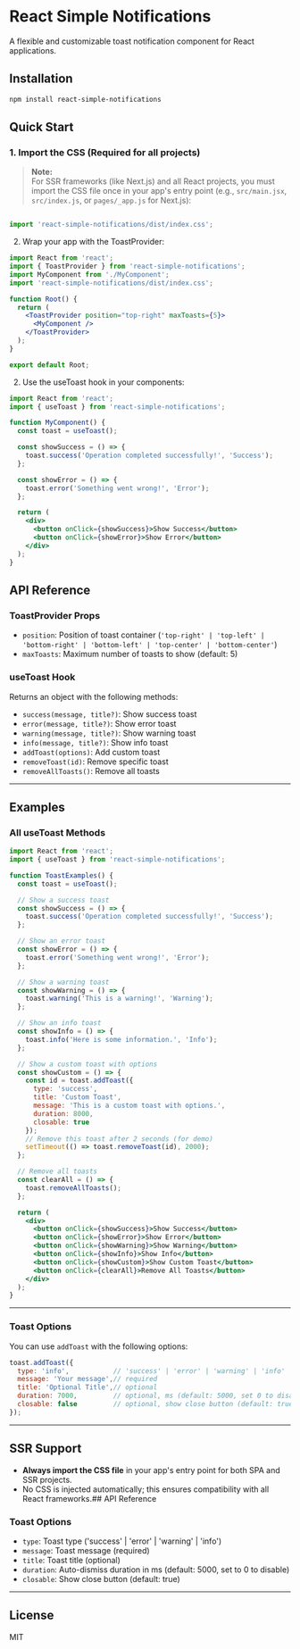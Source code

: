 # React Simple Notifications

A flexible and customizable toast notification component for React applications.

## Installation

```bash
npm install react-simple-notifications
```

## Quick Start

### 1. Import the CSS (Required for all projects)

> **Note:**  
> For SSR frameworks (like Next.js) and all React projects, you must import the CSS file once in your app's entry point (e.g., `src/main.jsx`, `src/index.js`, or `pages/_app.js` for Next.js):

```js

import 'react-simple-notifications/dist/index.css';
```

2. Wrap your app with the ToastProvider:

```jsx
import React from 'react';
import { ToastProvider } from 'react-simple-notifications';
import MyComponent from './MyComponent';
import 'react-simple-notifications/dist/index.css';

function Root() {
  return (
    <ToastProvider position="top-right" maxToasts={5}>
      <MyComponent />
    </ToastProvider>
  );
}

export default Root;
```

2. Use the useToast hook in your components:

```jsx
import React from 'react';
import { useToast } from 'react-simple-notifications';

function MyComponent() {
  const toast = useToast();

  const showSuccess = () => {
    toast.success('Operation completed successfully!', 'Success');
  };

  const showError = () => {
    toast.error('Something went wrong!', 'Error');
  };

  return (
    <div>
      <button onClick={showSuccess}>Show Success</button>
      <button onClick={showError}>Show Error</button>
    </div>
  );
}
```

## API Reference

### ToastProvider Props

- `position`: Position of toast container (`'top-right' | 'top-left' | 'bottom-right' | 'bottom-left' | 'top-center' | 'bottom-center'`)
- `maxToasts`: Maximum number of toasts to show (default: 5)

### useToast Hook

Returns an object with the following methods:

- `success(message, title?)`: Show success toast
- `error(message, title?)`: Show error toast  
- `warning(message, title?)`: Show warning toast
- `info(message, title?)`: Show info toast
- `addToast(options)`: Add custom toast
- `removeToast(id)`: Remove specific toast
- `removeAllToasts()`: Remove all toasts

---

## Examples

### All useToast Methods

```jsx
import React from 'react';
import { useToast } from 'react-simple-notifications';

function ToastExamples() {
  const toast = useToast();

  // Show a success toast
  const showSuccess = () => {
    toast.success('Operation completed successfully!', 'Success');
  };

  // Show an error toast
  const showError = () => {
    toast.error('Something went wrong!', 'Error');
  };

  // Show a warning toast
  const showWarning = () => {
    toast.warning('This is a warning!', 'Warning');
  };

  // Show an info toast
  const showInfo = () => {
    toast.info('Here is some information.', 'Info');
  };

  // Show a custom toast with options
  const showCustom = () => {
    const id = toast.addToast({
      type: 'success',
      title: 'Custom Toast',
      message: 'This is a custom toast with options.',
      duration: 8000,
      closable: true
    });
    // Remove this toast after 2 seconds (for demo)
    setTimeout(() => toast.removeToast(id), 2000);
  };

  // Remove all toasts
  const clearAll = () => {
    toast.removeAllToasts();
  };

  return (
    <div>
      <button onClick={showSuccess}>Show Success</button>
      <button onClick={showError}>Show Error</button>
      <button onClick={showWarning}>Show Warning</button>
      <button onClick={showInfo}>Show Info</button>
      <button onClick={showCustom}>Show Custom Toast</button>
      <button onClick={clearAll}>Remove All Toasts</button>
    </div>
  );
}
```

---

### Toast Options

You can use `addToast` with the following options:

```js
toast.addToast({
  type: 'info',           // 'success' | 'error' | 'warning' | 'info'
  message: 'Your message',// required
  title: 'Optional Title',// optional
  duration: 7000,         // optional, ms (default: 5000, set 0 to disable auto-dismiss)
  closable: false         // optional, show close button (default: true)
});
```

---

## SSR Support

- **Always import the CSS file** in your app's entry point for both SPA and SSR projects.
- No CSS is injected automatically; this ensures compatibility with all React frameworks.## API Reference



### Toast Options

- `type`: Toast type ('success' | 'error' | 'warning' | 'info')
- `message`: Toast message (required)
- `title`: Toast title (optional)
- `duration`: Auto-dismiss duration in ms (default: 5000, set to 0 to disable)
- `closable`: Show close button (default: true)

---

## License

MIT
